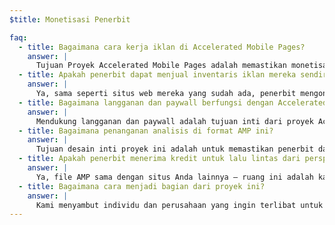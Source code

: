 ```yaml
---
$title: Monetisasi Penerbit

faq:
  - title: Bagaimana cara kerja iklan di Accelerated Mobile Pages?
    answer: |
      Tujuan Proyek Accelerated Mobile Pages adalah memastikan monetisasi iklan yang efektif di web seluler ketika merangkul pendekatan yang berfokus pada pengguna. Dengan konteks tersebut, tujuannya adalah untuk memberikan dukungan bagi rentang format, jaringan, dan teknologi iklan yang komprehensif di Accelerated Mobile Pages. Oleh karena itu, mereka yang terlibat dalam proyek ini juga akan terlibat dalam penyusunan Praktik Iklan Berkelanjutan untuk memastikan bahwa iklan di file AMP cepat, aman, menarik, dan efektif bagi pengguna.
  - title: Apakah penerbit dapat menjual inventaris iklan mereka sendiri?
    answer: |
      Ya, sama seperti situs web mereka yang sudah ada, penerbit mengontrol inventaris iklan dan cara mereka menjualnya.
  - title: Bagaimana langganan dan paywall berfungsi dengan Accelerated Mobile Pages?
    answer: |
      Mendukung langganan dan paywall adalah tujuan inti dari proyek Accelerated Mobile Pages. Saat ini AMP mendukung framework dengan akses fleksibel yang membuat penerbit dapat mengontrol pengalaman tampilan dokumen pelanggan, pengguna yang diukur, dan pengguna anonim.
  - title: Bagaimana penanganan analisis di format AMP ini?
    answer: |
      Tujuan desain inti proyek ini adalah untuk memastikan penerbit dapat memperoleh wawasan analisis yang kuat. Sementara dukungan analisis di rilis demo sangat terbatas, spek diharapkan memiliki dukungan untuk koleksi informasi analisis, dan berintegrasi dengan sistem pihak ke-3 tanpa mengorbankan kecepatan atau ukuran file AMP. Beberapa penyedia analisis [berpartisipasi](https://www.ampproject.org/who/#analytics) dalam proyek ini.
  - title: Apakah penerbit menerima kredit untuk lalu lintas dari perspektif pengukuran?
    answer: |
      Ya, file AMP sama dengan situs Anda lainnya – ruang ini adalah kanvas penerbit.
  - title: Bagaimana cara menjadi bagian dari proyek ini?
    answer: |
      Kami menyambut individu dan perusahaan yang ingin terlibat untuk mengisi [Github](https://github.com/ampproject/amphtml/issues/new), jadi, kami dapat menambahkan Anda ke daftar distribusi dan terus mengabari Anda jika ada informasi baru.
---
```

